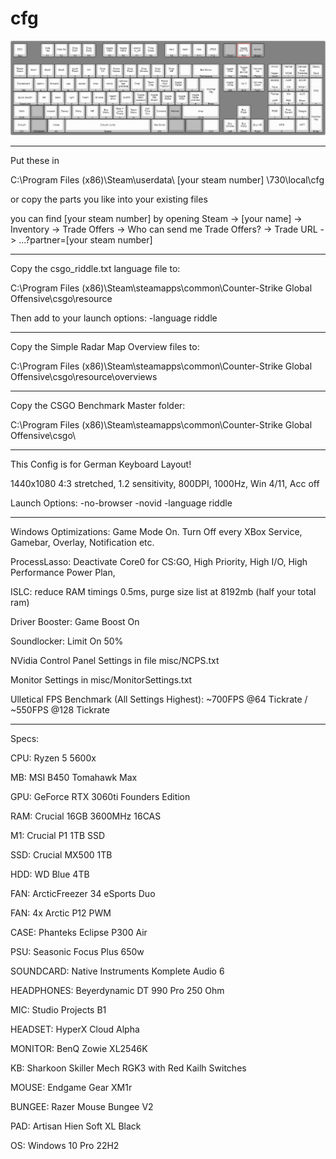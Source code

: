 # cfg

![Layout](https://github.com/RiddleCSGO/cfg/blob/main/riddle-cs-go-config.png?raw=true)

------------------------------------------------------------------

Put these in 

C:\Program Files (x86)\Steam\userdata\ [your steam number] \730\local\cfg

or copy the parts you like into your existing files

you can find [your steam number] by opening Steam -> [your name] -> Inventory -> Trade Offers -> Who can send me Trade Offers? -> Trade URL -> ...?partner=[your steam number]


------------------------------------------------------------------

Copy the csgo_riddle.txt language file to:

C:\Program Files (x86)\Steam\steamapps\common\Counter-Strike Global Offensive\csgo\resource

Then add to your launch options: -language riddle

------------------------------------------------------------------

Copy the Simple Radar Map Overview files to:

C:\Program Files (x86)\Steam\steamapps\common\Counter-Strike Global Offensive\csgo\resource\overviews

------------------------------------------------------------------

Copy the CSGO Benchmark Master folder:

C:\Program Files (x86)\Steam\steamapps\common\Counter-Strike Global Offensive\csgo\

------------------------------------------------------------------

This Config is for German Keyboard Layout! 

1440x1080 4:3 stretched, 1.2 sensitivity, 800DPI, 1000Hz, Win 4/11, Acc off 

Launch Options: -no-browser -novid -language riddle

------------------------------------------------------------------

Windows Optimizations: Game Mode On. Turn Off every XBox Service, Gamebar, Overlay, Notification etc.

ProcessLasso: Deactivate Core0 for CS:GO, High Priority, High I/O, High Performance Power Plan, 

ISLC: reduce RAM timings 0.5ms, purge size list at 8192mb (half your total ram)

Driver Booster: Game Boost On

Soundlocker: Limit On 50%

NVidia Control Panel Settings in file misc/NCPS.txt

Monitor Settings in misc/MonitorSettings.txt

Ulletical FPS Benchmark (All Settings Highest): ~700FPS @64 Tickrate / ~550FPS @128 Tickrate

------------------------------------------------------------------

Specs:

CPU: 			Ryzen 5 5600x

MB: 			MSI B450 Tomahawk Max

GPU: 			GeForce RTX 3060ti Founders Edition

RAM: 			Crucial 16GB 3600MHz 16CAS

M1: 			Crucial P1 1TB SSD

SSD: 			Crucial MX500 1TB

HDD: 			WD Blue 4TB

FAN: 			ArcticFreezer 34 eSports Duo

FAN: 			4x Arctic P12 PWM

CASE: 			Phanteks Eclipse P300 Air

PSU: 			Seasonic Focus Plus 650w

SOUNDCARD: 		Native Instruments Komplete Audio 6

HEADPHONES: 	Beyerdynamic DT 990 Pro 250 Ohm

MIC: 			Studio Projects B1

HEADSET:		HyperX Cloud Alpha

MONITOR: 		BenQ Zowie XL2546K

KB: 			Sharkoon Skiller Mech RGK3 with Red Kailh Switches

MOUSE: 			Endgame Gear XM1r 

BUNGEE: 		Razer Mouse Bungee V2

PAD: 			Artisan Hien Soft XL Black

OS: 			Windows 10 Pro 22H2